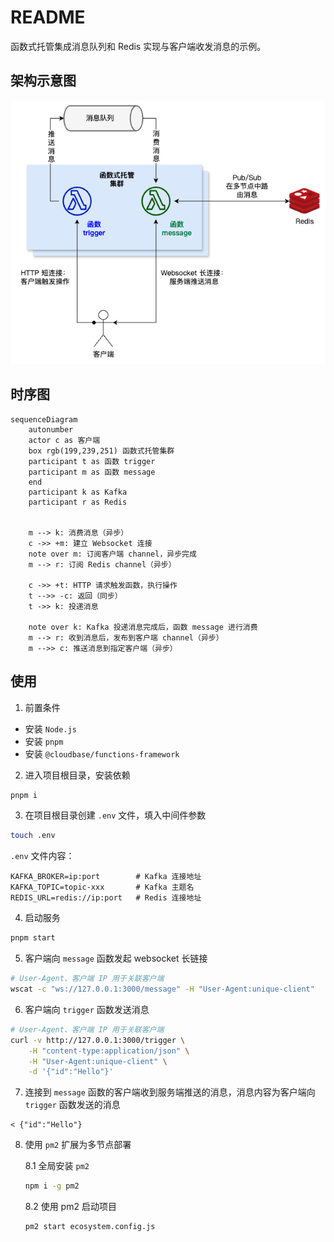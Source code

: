 # README

函数式托管集成消息队列和 Redis 实现与客户端收发消息的示例。

## 架构示意图

![architecture](architecture.png)

## 时序图

```mermaid
sequenceDiagram
    autonumber
    actor c as 客户端
    box rgb(199,239,251) 函数式托管集群
    participant t as 函数 trigger
    participant m as 函数 message
    end
    participant k as Kafka
    participant r as Redis


    m --> k: 消费消息（异步）
    c ->> +m: 建立 Websocket 连接
    note over m: 订阅客户端 channel，异步完成
    m --> r: 订阅 Redis channel（异步）

    c ->> +t: HTTP 请求触发函数，执行操作
    t -->> -c: 返回（同步）
    t ->> k: 投递消息

    note over k: Kafka 投递消息完成后，函数 message 进行消费
    m --> r: 收到消息后，发布到客户端 channel（异步）
    m -->> c: 推送消息到指定客户端（异步）

```

## 使用

1. 前置条件

- 安装 `Node.js`
- 安装 `pnpm`
- 安装 `@cloudbase/functions-framework`

2. 进入项目根目录，安装依赖

```sh
pnpm i
```

3. 在项目根目录创建 `.env` 文件，填入中间件参数

```sh
touch .env
```

`.env` 文件内容：

```env
KAFKA_BROKER=ip:port        # Kafka 连接地址
KAFKA_TOPIC=topic-xxx       # Kafka 主题名
REDIS_URL=redis://ip:port   # Redis 连接地址
```

4. 启动服务

```sh
pnpm start
```

5. 客户端向 `message` 函数发起 websocket 长链接

```sh
# User-Agent、客户端 IP 用于关联客户端
wscat -c "ws://127.0.0.1:3000/message" -H "User-Agent:unique-client"
```

6. 客户端向 `trigger` 函数发送消息

```sh
# User-Agent、客户端 IP 用于关联客户端
curl -v http://127.0.0.1:3000/trigger \
    -H "content-type:application/json" \
    -H "User-Agent:unique-client" \
    -d '{"id":"Hello"}'
```

7. 连接到 `message` 函数的客户端收到服务端推送的消息，消息内容为客户端向 `trigger` 函数发送的消息

```text
< {"id":"Hello"}
```

8. 使用 `pm2` 扩展为多节点部署

    8.1 全局安装 `pm2`

    ```sh
    npm i -g pm2
    ```

    8.2 使用 pm2 启动项目

    ```sh
    pm2 start ecosystem.config.js
    ```
